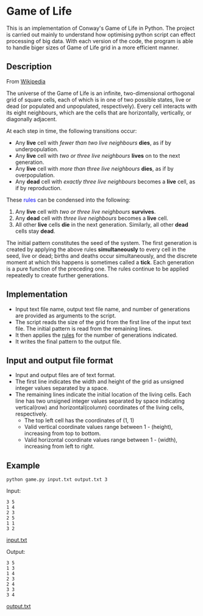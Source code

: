 # Game of Life
This is an implementation of Conway's Game of Life in Python. The project is carried out mainly to understand how optimising python script can effect processing of big data. With each version of the code, the program is able to handle biger sizes of Game of Life grid in a more efficient manner. 

## Description

From [Wikipedia](https://en.wikipedia.org/wiki/Conway%27s_Game_of_Life)

The universe of the Game of Life is an infinite, two-dimensional orthogonal grid of square cells, each of which is in one of two possible states, live or dead (or populated and unpopulated, respectively). Every cell interacts with its eight neighbours, which are the cells that are horizontally, vertically, or diagonally adjacent. 

At each step in time, the following transitions occur:

* Any **live** cell with *fewer than two live neighbours* **dies**, as if by underpopulation.
* Any **live** cell with *two or three live neighbours* **lives** on to the next generation.
* Any **live** cell with *more than three live neighbours* **dies**, as if by overpopulation.
* Any **dead** cell with *exactly three live neighbours* becomes a **live** cell, as if by reproduction.

These <a name="rules"> <span style="color:blue"> rules </span> </a> can be condensed into the following:

1. Any **live** cell with *two or three live neighbours* **survives**.
2. Any **dead** cell with *three live neighbours* becomes a **live** cell.
3. All other **live** cells **die** in the next generation. Similarly, all other **dead** cells stay **dead**.

The initial pattern constitutes the seed of the system. The first generation is created by applying the above rules **simultaneously** to every cell in the seed, live or dead; births and deaths occur simultaneously, and the discrete moment at which this happens is sometimes called a **tick**. Each generation is a pure function of the preceding one. The rules continue to be applied repeatedly to create further generations.

## Implementation

* Input text file name, output text file name, and number of generations are provided as arguments to the script.
* The script reads the size of the grid from the first line of the input text file. The initial pattern is read from the remaining lines.
* It then applies the [rules](#rules) for the number of generations indicated.
* It writes the final pattern to the output file.

## Input and output file format
* Input and output files are of text format.
* The first line indicates the width and height of the grid as unsigned integer values separated by a space.
* The remaining lines indicate the initial location of the living cells. Each line has two unsigned integer values separated by space indicating vertical(row) and horizontal(column) coordinates of the living cells, respectively.
    * The top left cell has the coordinates of (1, 1)
    * Valid vertical coordinate values range between 1 - (height), increasing from top to bottom.
    * Valid horizontal coordinate values range between 1 - (width), increasing from left to right.

## Example

```
python game.py input.txt output.txt 3
```

Input:
```
3 5
1 4
2 3
2 5
1 1
3 2
```
[input.txt](./input.txt)

Output:
```
3 5
1 3
1 4
2 3
2 4
3 3
3 4
```
[output.txt](./output.txt)

<!---write a lot about reproducibility--->